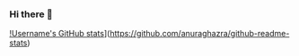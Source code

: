 ### Hi there 👋

<!--
**Usernamemp44/Usernamemp44** is a ✨ _special_ ✨ repository because its `README.md` (this file) appears on your GitHub profile.

Here are some ideas to get you started:

- 🔭 I’m currently working on ...
- 🌱 I’m currently learning ...
- 👯 I’m looking to collaborate on ...
- 🤔 I’m looking for help with ...
- 💬 Ask me about ...
- 📫 How to reach me: ...
- 😄 Pronouns: ...
- ⚡ Fun fact: ...
-->

[!Username's GitHub stats](https://github-readme-stats.vercel.app/api?username=anuraghazra)](https://github.com/anuraghazra/github-readme-stats)

